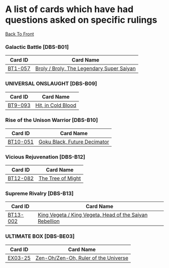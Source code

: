 # A list of cards which have had questions asked on specific rulings
[Back To Front](../index.md)

### Galactic Battle [DBS-B01]
|Card ID | Card Name|
|------- | ---------|
|[BT1-057](./BT1-057.md) | [Broly / Broly, The Legendary Super Saiyan](./BT1-057.md)|


### UNIVERSAL ONSLAUGHT [DBS-B09]
|Card ID | Card Name|
|------- | ---------|
| [BT9-093](./BT9-093.md) |[Hit, in Cold Blood](./BT9-093.md)|

### Rise of the Unison Warrior [DBS-B10]
|Card ID | Card Name|
|------- | ---------|
|[BT10-051](./BT10-051.md) | [Goku Black, Future Decimator]((./BT10-051.md))|

### Vicious Rejuvenation [DBS-B12]
|Card ID | Card Name|
|------- | ---------|
|[BT12-082](./BT12-082.md) | [The Tree of Might](./BT12-082.md)|

### Supreme Rivalry [DBS-B13]
|Card ID | Card Name|
|------- | ---------|
|[BT13-002](./BT13-002.md) | [King Vegeta / King Vegeta, Head of the Saiyan Rebellion](./BT13-002.md)|

### ULTIMATE BOX [DBS-BE03]
|Card ID | Card Name|
|------- | ---------|
| [EX03-25](./EX03-25.md) | [Zen-Oh/Zen-Oh, Ruler of the Universe](./EX03-25.md)|
